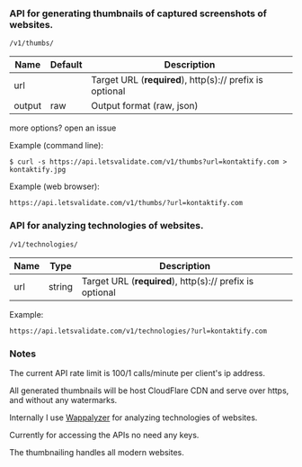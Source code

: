 ### API for generating thumbnails of captured screenshots of websites.

    /v1/thumbs/

Name    | Default   | Description
----    | -------   | -----------
url     |           | Target URL (**required**), http(s):// prefix is optional
output  | raw       | Output format (raw, json)

more options? open an issue

Example (command line):

    $ curl -s https://api.letsvalidate.com/v1/thumbs?url=kontaktify.com > kontaktify.jpg

Example (web browser):

    https://api.letsvalidate.com/v1/thumbs/?url=kontaktify.com



### API for analyzing technologies of websites.

    /v1/technologies/

Name    | Type      | Description
----    | ----      | -----------
url     | string    | Target URL (**required**), http(s):// prefix is optional

Example:

    https://api.letsvalidate.com/v1/technologies/?url=kontaktify.com


### Notes

The current API rate limit is 100/1 calls/minute per client's ip address.

All generated thumbnails will be host CloudFlare CDN and serve over https, and without any watermarks.

Internally I use [Wappalyzer](https://github.com/AliasIO/Wappalyzer) for analyzing technologies of websites.

Currently for accessing the APIs no need any keys.

The thumbnailing handles all modern websites.
